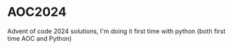 # AOC2024
Advent of code 2024 solutions, I'm doing it first time with python (both first time AOC and Python) 
